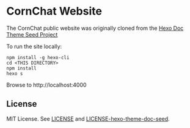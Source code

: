 # CornChat Website

The CornChat public website was originally cloned from the [Hexo Doc Theme Seed Project](https://zalando-incubator.github.io/hexo-theme-doc/index.html)

To run the site locally:

```
npm install -g hexo-cli
cd <THIS DIRECTORY>
npm install
hexo s
```

Browse to http://localhost:4000

## License

MIT License. See [LICENSE](LICENSE) and [LICENSE-hexo-theme-doc-seed](LICENSE-hexo-theme-doc-seed).
